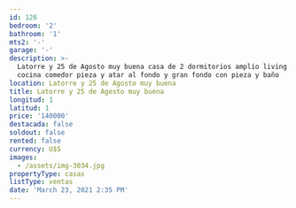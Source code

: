 ```yaml
---
id: 126
bedroom: '2'
bathroom: '1'
mts2: '-'
garage: '-'
description: >-
  Latorre y 25 de Agosto muy buena casa de 2 dormitorios amplío living comedor,
  cocina comedor pieza y atar al fondo y gran fondo con pieza y baño 
location: Latorre y 25 de Agosto muy buena
title: Latorre y 25 de Agosto muy buena
longitud: 1
latitud: 1
price: '140000'
destacada: false
soldout: false
rented: false
currency: U$S
images:
  - /assets/img-3034.jpg
propertyType: casas
listType: ventas
date: 'March 23, 2021 2:35 PM'
---
```


